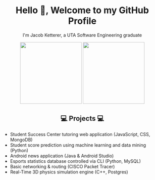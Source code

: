 <h1 align="center">Hello 👋, Welcome to my GitHub Profile</h1>
<p align="center">I'm Jacob Ketterer, a UTA Software Engineering graduate</p>
<div align="center">
  <img src="https://github-readme-stats-five-ivory-45.vercel.app/api?username=jketterer02&theme=dark&show_icons=true" height="195px"/>
  <img src="https://github-readme-stats.vercel.app/api/top-langs/?username=jketterer02&layout=compact&theme=dark" height="195px"/>
</div>

## <p align="center">💻 Projects 💻</p>

  * Student Success Center tutoring web application (JavaScript, CSS, MongoDB)
  * Student score prediction using machine learning and data mining (Python)
  * Android news application (Java & Android Studio)
  * Esports statistics database controlled via CLI (Python, MySQL)
  * Basic networking & routing (CISCO Packet Tracer)
  * Real-Time 3D physics simulation engine (C++, Postgres)

